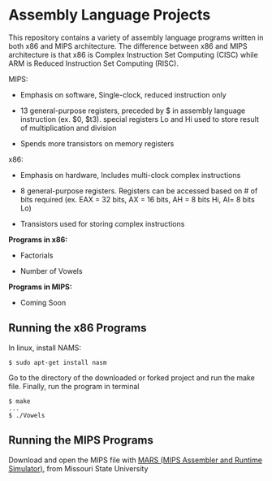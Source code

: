 # Assembly Language Projects #

This repository contains a variety of assembly language programs written in both x86 and MIPS architecture. The difference between x86 and MIPS architecture is that x86 is Complex Instruction Set Computing (CISC) while ARM is Reduced Instruction Set Computing (RISC). 

MIPS: 

* Emphasis on software, Single-clock, reduced instruction only

* 13 general-purpose registers, preceded by $ in assembly language instruction (ex. $0, $t3). special registers Lo and Hi used to store result of multiplication and division 

* Spends more transistors on memory registers

x86:

* Emphasis on hardware, Includes multi-clock complex instructions

* 8 general-purpose registers. Registers can be accessed based on # of bits required (ex. EAX = 32 bits, AX = 16 bits, AH = 8 bits Hi, Al= 8 bits Lo)

* Transistors used for storing complex instructions

**Programs in x86:**

* Factorials

* Number of Vowels

**Programs in MIPS:**

* Coming Soon

## Running the x86 Programs ##

In linux, install NAMS:
```
$ sudo apt-get install nasm
```

Go to the directory of the downloaded or forked project and run the make file. Finally, run the program in terminal
```
$ make
...
$ ./Vowels
```

## Running the MIPS Programs ##

Download and open the MIPS file with [MARS (MIPS Assembler and Runtime Simulator)](http://courses.missouristate.edu/KenVollmar/MARS/), from Missouri State University 

